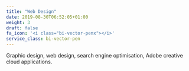 ```yaml
---
title: "Web Design"
date: 2019-08-30T06:52:05+01:00
weight: 3
draft: false
fa_icon: '<i class="bi-vector-penx"></i>'
service_class: bi-vector-pen
---
```


Graphic design, web design, search engine optimisation, Adobe creative cloud applications.
